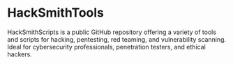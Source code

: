 # HackSmithTools
HackSmithScripts is a public GitHub repository offering a variety of tools and scripts for hacking, pentesting, red teaming, and vulnerability scanning. Ideal for cybersecurity professionals, penetration testers, and ethical hackers.
